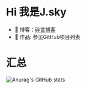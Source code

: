 # Hi 我是J.sky

* 🤔 博客：<a href="https://www.suiyan.cc" target="_blank" class="">碎言博客</a>
* 🏡 作品: 参见GitHub项目列表

# 汇总

![Anurag's GitHub stats](https://github-readme-stats.vercel.app/api?username=bosichong&show_icons=true&theme=radical)


<!--
**bosichong/bosichong** is a ✨ _special_ ✨ repository because its `README.md` (this file) appears on your GitHub profile.

Here are some ideas to get you started:

- 🔭 I’m currently working on ...
- 🌱 I’m currently learning ...
- 👯 I’m looking to collaborate on ...
- 🤔 I’m looking for help with ...
- 💬 Ask me about ...
- 📫 How to reach me: ...
- 😄 Pronouns: ...
- ⚡ Fun fact: ...
-->
